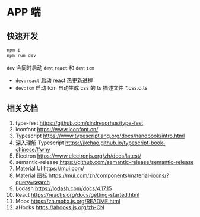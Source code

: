 # APP 端

## 快速开发

```bash
npm i
npm run dev
```

`dev` 会同时启动 `dev:react` 和 `dev:tcm`

- `dev:react` 启动 react 热更新进程
- `dev:tcm` 启动 tcm 自动生成 css 的 ts 描述文件 \*.css.d.ts

## 相关文档

1. type-fest <https://github.com/sindresorhus/type-fest>
2. iconfont <https://www.iconfont.cn/>
3. Typescript <https://www.typescriptlang.org/docs/handbook/intro.html>
4. 深入理解 Typescript <https://jkchao.github.io/typescript-book-chinese/#why>
5. Electron <https://www.electronjs.org/zh/docs/latest/>
6. semantic-release <https://github.com/semantic-release/semantic-release>
7. Material UI <https://mui.com/>
8. Material 图标 <https://mui.com/zh/components/material-icons/?query=search>
9. Lodash <https://lodash.com/docs/4.17.15>
10. React <https://reactjs.org/docs/getting-started.html>
11. Mobx <https://zh.mobx.js.org/README.html>
12. aHooks <https://ahooks.js.org/zh-CN>
